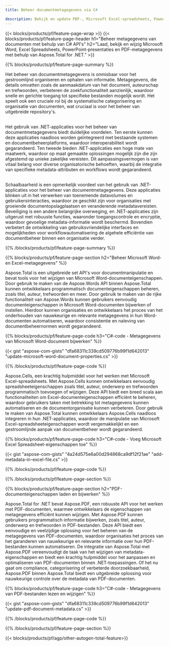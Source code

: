 ```yaml
---
title: Beheer documentmetagegevens via C# 

description: Bekijk en update PDF-, Microsoft Excel-spreadsheets, PowerPoint-presentaties en Word-documenten metagegevens via uw C#-applicatie.
---
```


{{< blocks/products/pf/feature-page-wrap >}}
{{< blocks/products/pf/feature-page-header h1="Beheer metagegevens van documenten met behulp van C# API's" h2="Laad, bekijk en wijzig Microsoft Word, Excel Spreadsheets, PowerPoint-presentaties en PDF-metagegevens met behulp van Aspose.Total for .NET." >}}

{{% blocks/products/pf/feature-page-summary %}}

Het beheer van documentmetagegevens is onmisbaar voor het gestroomlijnd organiseren en ophalen van informatie. Metagegevens, die details omvatten zoals de aanmaakdatum van het document, auteurschap en trefwoorden, verbeteren de zoekfunctionaliteit aanzienlijk, waardoor snelle en gerichte toegang tot specifieke bestanden mogelijk wordt. Het speelt ook een cruciale rol bij de systematische categorisering en organisatie van documenten, wat cruciaal is voor het beheer van uitgebreide repository's. <br /><br />

Het gebruik van .NET-applicaties voor het beheer van documentmetagegevens biedt duidelijke voordelen. Ten eerste kunnen deze applicaties naadloos worden geïntegreerd met bestaande systemen en documentbeheerplatforms, waardoor interoperabiliteit wordt gegarandeerd. Ten tweede bieden .NET-applicaties een hoge mate van maatwerk, waardoor op maat gemaakte oplossingen mogelijk zijn die zijn afgestemd op unieke zakelijke vereisten. Dit aanpassingsvermogen is van vitaal belang voor diverse organisatorische behoeften, waarbij de integratie van specifieke metadata-attributen en workflows wordt gegarandeerd.<br /><br />

Schaalbaarheid is een opmerkelijk voordeel van het gebruik van .NET-applicaties voor het beheer van documentmetagegevens. Deze applicaties blinken uit in het verwerken van toenemende datavolumes en gebruikersinteracties, waardoor ze geschikt zijn voor organisaties met groeiende documentopslagplaatsen en veranderende metadatavereisten. Beveiliging is een andere belangrijke overweging, en .NET-applicaties zijn uitgerust met robuuste functies, waaronder toegangscontrole en encryptie, waardoor gevoelige metadata-informatie wordt beschermd. Bovendien verbetert de ontwikkeling van gebruiksvriendelijke interfaces en mogelijkheden voor workflowautomatisering de algehele efficiëntie van documentbeheer binnen een organisatie verder.

{{% /blocks/products/pf/feature-page-summary  %}}


{{% blocks/products/pf/feature-page-section  h2="Beheer Microsoft Word- en Excel-metagegevens" %}}

Aspose.Total is een uitgebreide set API's voor documentmanipulatie en bevat tools voor het wijzigen van Microsoft Word-documenteigenschappen. Door gebruik te maken van de Aspose.Words API binnen Aspose.Total kunnen ontwikkelaars programmatisch documenteigenschappen beheren, zoals titel, auteur, trefwoorden en meer. Door gebruik te maken van de rijke functionaliteit van Aspose.Words kunnen gebruikers eenvoudig documenteigenschappen in Microsoft Word-documenten bijwerken of instellen. Hierdoor kunnen organisaties en ontwikkelaars het proces van het onderhouden van nauwkeurige en relevante metagegevens in hun Word-documenten automatiseren, waardoor consistentie en naleving van documentbeheernormen wordt gegarandeerd. 

{{% blocks/products/pf/feature-page-code h3="C#-code - Metagegevens van Microsoft Word-document bijwerken" %}}

{{< gist "aspose-com-gists" "dfa68311c339cd509776b99f1d642013" "update-microsoft-word-document-properties.cs" >}}

{{% /blocks/products/pf/feature-page-code  %}}

Aspose.Cells, een krachtig hulpmiddel voor het werken met Microsoft Excel-spreadsheets. Met Aspose.Cells kunnen ontwikkelaars eenvoudig spreadsheeteigenschappen zoals titel, auteur, onderwerp en trefwoorden programmatisch toevoegen of wijzigen. Deze API biedt een breed scala aan functionaliteiten om Excel-documenteigenschappen efficiënt te beheren, waardoor gebruikers taken met betrekking tot metagegevens kunnen automatiseren en de documentorganisatie kunnen verbeteren. Door gebruik te maken van Aspose.Total kunnen ontwikkelaars Aspose.Cells naadloos integreren in hun .NET-applicaties, waardoor de manipulatie van Microsoft Excel-spreadsheeteigenschappen wordt vergemakkelijkt en een gestroomlijnde aanpak van documentbeheer wordt gegarandeerd. 

{{% blocks/products/pf/feature-page-code h3="C#-code - Voeg Microsoft Excel Spreadsheet-eigenschappen toe" %}}

{{< gist "aspose-com-gists" "4a24d575e6a00d294868ca9df12f21ae" "add-metadata-in-excel-file.cs" >}}

{{% /blocks/products/pf/feature-page-code  %}}

{{% /blocks/products/pf/feature-page-section %}}


{{% blocks/products/pf/feature-page-section  h2="PDF-documenteigenschappen laden en bijwerken" %}}

Aspose.Total for .NET bevat Aspose.PDF, een robuuste API voor het werken met PDF-documenten, waarmee ontwikkelaars de eigenschappen van metagegevens efficiënt kunnen wijzigen. Met Aspose.PDF kunnen gebruikers programmatisch informatie bijwerken, zoals titel, auteur, onderwerp en trefwoorden in PDF-bestanden. Deze API biedt een eenvoudige en veelzijdige oplossing voor het beheren van de metagegevens van PDF-documenten, waardoor organisaties het proces van het garanderen van nauwkeurige en relevante informatie over hun PDF-bestanden kunnen automatiseren. De integratie van Aspose.Total met Aspose.PDF vereenvoudigt de taak van het wijzigen van metadata-eigenschappen en biedt een krachtig hulpmiddel voor het aanpassen en optimaliseren van PDF-documenten binnen .NET-toepassingen. Of het nu gaat om compliance, categorisering of verbeterde doorzoekbaarheid, Aspose.PDF binnen Aspose.Total biedt een uitgebreide oplossing voor nauwkeurige controle over de metadata van PDF-documenten.

{{% blocks/products/pf/feature-page-code h3="C#-code - Metagegevens van PDF-bestanden lezen en wijzigen" %}}

{{< gist "aspose-com-gists" "dfa68311c339cd509776b99f1d642013" "update-pdf-document-metadata.cs" >}}

{{% /blocks/products/pf/feature-page-code  %}}

{{% /blocks/products/pf/feature-page-section %}}

{{< blocks/products/pf/agp/other-autogen-total-feature>}}